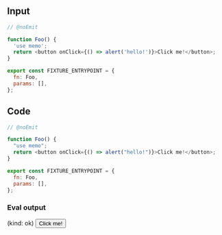 
## Input

```javascript
// @noEmit

function Foo() {
  'use memo';
  return <button onClick={() => alert('hello!')}>Click me!</button>;
}

export const FIXTURE_ENTRYPOINT = {
  fn: Foo,
  params: [],
};

```

## Code

```javascript
// @noEmit

function Foo() {
  "use memo";
  return <button onClick={() => alert("hello!")}>Click me!</button>;
}

export const FIXTURE_ENTRYPOINT = {
  fn: Foo,
  params: [],
};

```
      
### Eval output
(kind: ok) <button>Click me!</button>